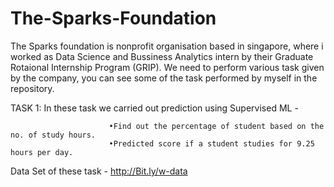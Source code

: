 # The-Sparks-Foundation
The Sparks foundation is nonprofit organisation based in singapore, where i worked as Data Science and Bussiness Analytics intern by their Graduate Rotaional Internship Program (GRIP). 
We need to perform various task given by the company, you can see some of the task performed by myself in the repository.

TASK 1: In these task we carried out prediction using Supervised ML - 

                          •Find out the percentage of student based on the no. of study hours.
                          •Predicted score if a student studies for 9.25 hours per day.
Data Set of these task - http://Bit.ly/w-data
